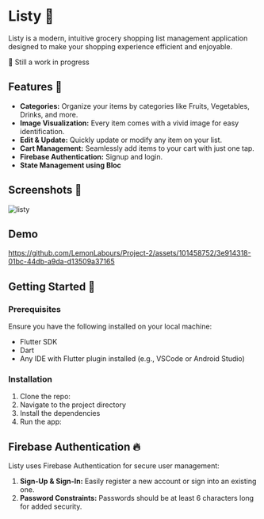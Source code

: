 # Listy 📝

Listy is a modern, intuitive grocery shopping list management application designed to make your shopping experience efficient and enjoyable.

 🛑 Still a work in progress


## Features 🌟

- **Categories:** Organize your items by categories like Fruits, Vegetables, Drinks, and more.
- **Image Visualization:** Every item comes with a vivid image for easy identification.
- **Edit & Update:** Quickly update or modify any item on your list.
- **Cart Management:** Seamlessly add items to your cart with just one tap.
- **Firebase Authentication:** Signup and login.
- **State Management using Bloc** 
  
## Screenshots 📸

![listy](https://github.com/LemonLabours/Portfolio/assets/101458752/cc75587c-c28b-4db8-a953-70ffb033d810)

## Demo



https://github.com/LemonLabours/Project-2/assets/101458752/3e914318-01bc-44db-a9da-d13509a37165



## Getting Started 🚀

### Prerequisites

Ensure you have the following installed on your local machine:

- Flutter SDK
- Dart
- Any IDE with Flutter plugin installed (e.g., VSCode or Android Studio)

### Installation

1. Clone the repo:
2. Navigate to the project directory
3. Install the dependencies
4. Run the app:




## Firebase Authentication 🔥

Listy uses Firebase Authentication for secure user management:

1. **Sign-Up & Sign-In:** Easily register a new account or sign into an existing one.
2. **Password Constraints:** Passwords should be at least 6 characters long for added security.

